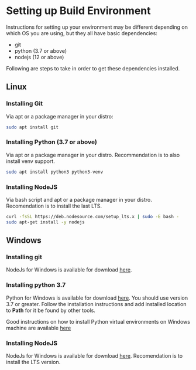 # Setting up Build Environment

Instructions for setting up your environment may be different depending on which OS you are using, but they all have basic dependencies:

- git
- python (3.7 or above)
- nodejs (12 or above)

Following are steps to take in order to get these dependencies installed.

## Linux

### Installing Git

Via apt or a package manager in your distro:

```bash
sudo apt install git
```

### Installing Python (3.7 or above)

Via apt or a package manager in your distro. Recommendation is to also install
venv support.

```bash
sudo apt install python3 python3-venv
```

### Installing NodeJS

Via bash script and apt or a package manager in your distro. Recomendation is to
install the last LTS.

```bash
curl -fsSL https://deb.nodesource.com/setup_lts.x | sudo -E bash -
sudo apt-get install -y nodejs
```

## Windows

### Installing git

NodeJs for Windows is available for download
[here](https://git-scm.com/download/win).

### Installing python 3.7

Python for Windows is available for download
[here](https://www.python.org/downloads/windows/). You should use version 3.7 or
greater. Follow the installation instructions and add installed location to
**Path** for it be found by other tools.

Good instructions on how to install Python virtual environments on Windows
machine are available
[here](http://timmyreilly.azurewebsites.net/python-pip-virtualenv-installation-on-windows/)

### Installing NodeJS

NodeJs for Windows is available for download
[here](https://nodejs.org/en/download/). Recomendation is to install the LTS
version.
